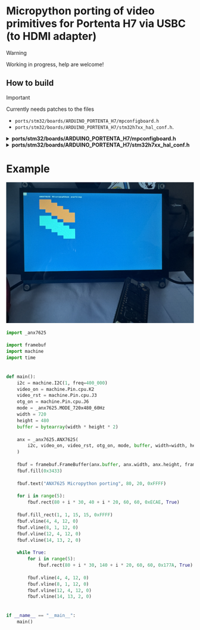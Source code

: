 # Micropython porting of video primitives for Portenta H7 via USBC (to HDMI adapter)

> [!WARNING] 
> Working in progress, help are welcome!

## How to build

> [!IMPORTANT]
> Currently needs patches to the files
> - `ports/stm32/boards/ARDUINO_PORTENTA_H7/mpconfigboard.h`
> - `ports/stm32/boards/ARDUINO_PORTENTA_H7/stm32h7xx_hal_conf.h`.


<details><summary><b>ports/stm32/boards/ARDUINO_PORTENTA_H7/mpconfigboard.h</b></summary>
<p>

```diff
diff --git a/ports/stm32/boards/ARDUINO_PORTENTA_H7/mpconfigboard.h b/ports/stm32/boards/ARDUINO_PORTENTA_H7/mpconfigboard.h
index ace63e016..e8216c994 100644
--- a/ports/stm32/boards/ARDUINO_PORTENTA_H7/mpconfigboard.h
+++ b/ports/stm32/boards/ARDUINO_PORTENTA_H7/mpconfigboard.h
@@ -240,6 +240,8 @@ extern struct _spi_bdev_t spi_bdev;
 #define MICROPY_HW_SDRAM_SIZE               (64 / 8 * 1024 * 1024)  // 64 Mbit
 #define MICROPY_HW_SDRAM_STARTUP_TEST       (1)
 #define MICROPY_HW_SDRAM_TEST_FAIL_ON_ERROR (true)
+#define MICROPY_HEAP_START                  ((sdram_valid) ? sdram_start() : &_heap_start)
+#define MICROPY_HEAP_END                    ((sdram_valid) ? sdram_end() : &_heap_end)
 
 // Timing configuration for 200MHz/2=100MHz (10ns)
 #define MICROPY_HW_SDRAM_CLOCK_PERIOD       2
```
</p>
</details>


<details><summary><b>ports/stm32/boards/ARDUINO_PORTENTA_H7/stm32h7xx_hal_conf.h</b></summary>
<p>
 
```diff
diff --git a/ports/stm32/boards/ARDUINO_PORTENTA_H7/stm32h7xx_hal_conf.h b/ports/stm32/boards/ARDUINO_PORTENTA_H7/stm32h7xx_hal_conf.h
index 737a2e5b0..339130ac6 100644
--- a/ports/stm32/boards/ARDUINO_PORTENTA_H7/stm32h7xx_hal_conf.h
+++ b/ports/stm32/boards/ARDUINO_PORTENTA_H7/stm32h7xx_hal_conf.h
@@ -23,6 +23,8 @@
 #define PREFETCH_ENABLE             1
 #define USE_RTOS                    0
 
+#define HAL_DMA2D_MODULE_ENABLED
+#define HAL_DSI_MODULE_ENABLED
 #define HAL_HSEM_MODULE_ENABLED
 #define HAL_JPEG_MODULE_ENABLED
 #define HAL_LPTIM_MODULE_ENABLED
@@ -40,6 +42,14 @@
 #define HAL_SRAM_MODULE_ENABLED
 #define HAL_SWPMI_MODULE_ENABLED
 
+#ifdef HAL_DMA2D_MODULE_ENABLED
+#include "stm32h7xx_hal_dma2d.h"
+#endif
+
+#ifdef HAL_DSI_MODULE_ENABLED
+#include "stm32h7xx_hal_dsi.h"
+#endif
+
 #ifdef HAL_HSEM_MODULE_ENABLED
 #include "stm32h7xx_hal_hsem.h"
 #endif
@@ -48,4 +58,8 @@
 #include "stm32h7xx_hal_mmc.h"
 #endif
 
+#ifdef HAL_LTDC_MODULE_ENABLED
+#include "stm32h7xx_hal_ltdc.h"
+#endif
+
 #endif // MICROPY_INCLUDED_STM32H7XX_HAL_CONF_H
```

</p>
</details>


# Example

![alt Screen](https://github.com/dmazzella/anx7625/blob/main/tests/main.png?raw=true)

```python
import _anx7625

import framebuf
import machine
import time


def main():
    i2c = machine.I2C(1, freq=400_000)
    video_on = machine.Pin.cpu.K2
    video_rst = machine.Pin.cpu.J3
    otg_on = machine.Pin.cpu.J6
    mode = _anx7625.MODE_720x480_60Hz
    width = 720
    height = 480
    buffer = bytearray(width * height * 2)

    anx = _anx7625.ANX7625(
        i2c, video_on, video_rst, otg_on, mode, buffer, width=width, height=height
    )

    fbuf = framebuf.FrameBuffer(anx.buffer, anx.width, anx.height, framebuf.RGB565)
    fbuf.fill(0x3433)

    fbuf.text("ANX7625 Micropython porting", 80, 20, 0xFFFF)

    for i in range(5):
        fbuf.rect(80 + i * 30, 40 + i * 20, 60, 60, 0xECAE, True)

    fbuf.fill_rect(1, 1, 15, 15, 0xFFFF)
    fbuf.vline(4, 4, 12, 0)
    fbuf.vline(8, 1, 12, 0)
    fbuf.vline(12, 4, 12, 0)
    fbuf.vline(14, 13, 2, 0)

    while True:
        for i in range(5):
            fbuf.rect(80 + i * 30, 140 + i * 20, 60, 60, 0x177A, True)

        fbuf.vline(4, 4, 12, 0)
        fbuf.vline(8, 1, 12, 0)
        fbuf.vline(12, 4, 12, 0)
        fbuf.vline(14, 13, 2, 0)


if __name__ == "__main__":
    main()
```
